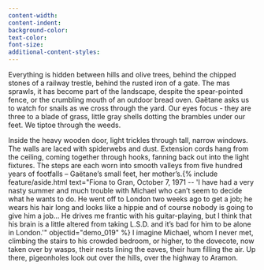 ```yaml
---
content-width:
content-indent:
background-color:
text-color:
font-size:
additional-content-styles:
---
```


Everything is hidden between hills and olive trees, behind the chipped stones of a railway trestle, behind the rusted iron of a gate. The mas sprawls, it has become part of the landscape, despite the spear-pointed fence, or the crumbling mouth of an outdoor bread oven. Gaëtane asks us to watch for snails as we cross through the yard. Our eyes focus \- they are three to a blade of grass, little gray shells dotting the brambles under our feet. We tiptoe through the weeds.   

Inside the heavy wooden door, light trickles through tall, narrow windows. The walls are laced with spiderwebs and dust. Extension cords hang from the ceiling, coming together through hooks, fanning back out into the light fixtures. The steps are each worn into smooth valleys from five hundred years of footfalls – Gaëtane’s small feet, her mother’s.{% include feature/aside.html text="Fiona to Gran, October 7, 1971 -- 'I have had a very nasty summer and much trouble with Michael who can’t seem to decide what he wants to do. He went off to London two weeks ago to get a job; he wears his hair long and looks like a hippie and of course nobody is going to give him a job… He drives me frantic with his guitar-playing, but I think that his brain is a little altered from taking L.S.D. and it’s bad for him to be alone in London.'" objectid="demo_019" %}  I imagine Michael, whom I never met, climbing the stairs to his crowded bedroom, or higher, to the dovecote, now taken over by wasps, their nests lining the eaves, their hum filling the air. Up there, pigeonholes look out over the hills, over the highway to Aramon.  